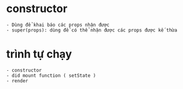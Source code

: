 # constructor 
    - Dùng để khai báo các props nhận được 
    - super(props): dùng để có thể nhận được các props được kế thừa
# trình tự chạy
    - constructor
    - did mount function ( setState )
    - render